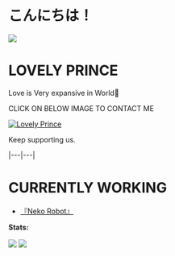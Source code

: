 # こんにちは！

<p>

  <a href="https://count.getloli.com"><img src="https://count.getloli.com/get/@demo?theme=rule34" /></a>

    

 </p>

# LOVELY PRINCE

Love is Very expansive in World💜

CLICK ON BELOW IMAGE TO CONTACT ME

[![Lovely Prince](https://telegra.ph/file/555f634c5a13c2dbeb00d.jpg)](https://t.me/Awesome-Prince)

Keep supporting us.



|---|---|

# CURRENTLY WORKING

<!-- CURRENTLY-WORKING:START -->

- [『Neko Robot』](https://t.me/NekoXRobot)





<!-- CURRENTLY-WORKING:END -->

**Stats:**  

<img align="center" src="https://github-readme-stats.vercel.app/api?username=Awesome-Prince&bg_color=30,e96443,904e95&title_color=fff&text_color=fff&count_private=true">

<img align="center" src="https://github-readme-stats.vercel.app/api/top-langs/?username=Awesome-Prince&bg_color=30,e96443,904e95&title_color=fff&text_color=fff&count_private=true">
